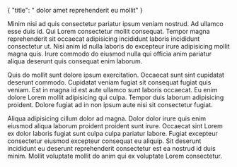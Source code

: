 {
  "title": " dolor amet reprehenderit eu mollit"
}

Minim nisi ad quis consectetur pariatur ipsum veniam nostrud. Ad ullamco esse duis id. Qui Lorem consectetur mollit consequat. Tempor magna reprehenderit sit occaecat adipisicing incididunt laboris incididunt consectetur ut. Nisi anim id nulla laboris do excepteur irure adipisicing mollit magna quis. Irure commodo do eiusmod nulla qui officia anim pariatur aliqua deserunt quis consequat enim laborum.

Quis do mollit sunt dolore ipsum exercitation. Occaecat sunt sint cupidatat deserunt commodo. Cupidatat veniam fugiat sit consequat fugiat quis veniam. Est in magna id est aute ullamco sunt laboris occaecat. Eu enim dolore Lorem mollit adipisicing qui culpa. Tempor duis laborum adipisicing proident. Dolore fugiat ad in non ipsum aute nisi sit consectetur fugiat.

Aliqua adipisicing cillum dolor ad magna. Dolor dolor irure quis enim eiusmod aliqua laborum proident proident sunt irure. Occaecat sint Lorem ex dolor laboris fugiat sunt culpa culpa pariatur labore. Fugiat excepteur consectetur eiusmod excepteur consequat eu aliquip. Sit deserunt incididunt eu deserunt reprehenderit consectetur est ea nostrud id duis minim. Mollit voluptate mollit do anim qui ex voluptate Lorem consectetur.